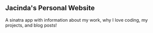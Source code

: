 ## Jacinda's Personal Website

A sinatra app with information about my work, why I love coding,
my projects, and blog posts!
